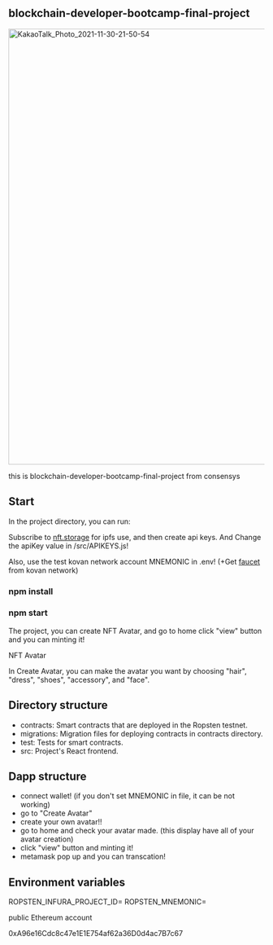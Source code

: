 ## blockchain-developer-bootcamp-final-project
<img width="856" alt="KakaoTalk_Photo_2021-11-30-21-50-54" src="https://user-images.githubusercontent.com/63235104/144056676-52dbd643-7000-4561-b3e9-c388c33f21d4.png">


this is blockchain-developer-bootcamp-final-project from consensys

## Start

In the project directory, you can run:

Subscribe to [nft.storage](https://nft.storage/) for ipfs use, and then create api keys.
And
Change the apiKey value in /src/APIKEYS.js!

Also, use the test kovan network account MNEMONIC in .env!
(+Get [faucet](https://faucets.chain.link/) from kovan network)

### npm install

### npm start

The project, you can create NFT Avatar, and go to home
click "view" button and you can minting it!

NFT Avatar

In Create Avatar, you can make the avatar you want by choosing "hair", "dress", "shoes", "accessory", and "face".

## Directory structure

* contracts: Smart contracts that are deployed in the Ropsten testnet.
* migrations: Migration files for deploying contracts in contracts directory.
* test: Tests for smart contracts.
* src: Project's React frontend.
## Dapp structure
* connect wallet! (if you don't set MNEMONIC in file, it can be not working)
* go to "Create Avatar"
* create your own avatar!!
* go to home and check your avatar made. (this display have all of your avatar creation)
* click "view" button and minting it!
* metamask pop up and you can transcation!

## Environment variables
ROPSTEN_INFURA_PROJECT_ID=
ROPSTEN_MNEMONIC=

public Ethereum account

0xA96e16Cdc8c47e1E1E754af62a36D0d4ac7B7c67
